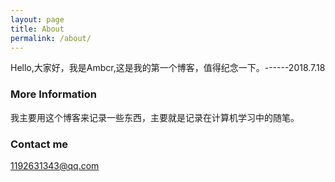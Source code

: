 ```yaml
---
layout: page
title: About
permalink: /about/
---
```


Hello,大家好，我是Ambcr,这是我的第一个博客，值得纪念一下。------2018.7.18

### More Information

我主要用这个博客来记录一些东西，主要就是记录在计算机学习中的随笔。

### Contact me

[1192631343@qq.com](mailto:1192631343@email.com)
